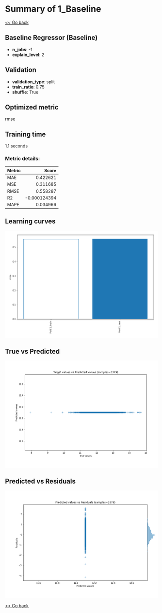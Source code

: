 # Summary of 1_Baseline

[<< Go back](../README.md)


## Baseline Regressor (Baseline)
- **n_jobs**: -1
- **explain_level**: 2

## Validation
 - **validation_type**: split
 - **train_ratio**: 0.75
 - **shuffle**: True

## Optimized metric
rmse

## Training time

1.1 seconds

### Metric details:
| Metric   |        Score |
|:---------|-------------:|
| MAE      |  0.422621    |
| MSE      |  0.311685    |
| RMSE     |  0.558287    |
| R2       | -0.000124394 |
| MAPE     |  0.034966    |



## Learning curves
![Learning curves](learning_curves.png)
## True vs Predicted

![True vs Predicted](true_vs_predicted.png)


## Predicted vs Residuals

![Predicted vs Residuals](predicted_vs_residuals.png)



[<< Go back](../README.md)
